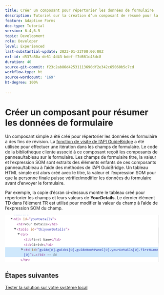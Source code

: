 ```yaml
---
title: Créer un composant pour répertorier les données de formulaire
description: Tutoriel sur la création d’un composant de résumé pour la révision des données de formulaire avant envoi.
feature: Adaptive Forms
doc-type: Tutorial
version: 6.4,6.5
topic: Development
role: Developer
level: Experienced
last-substantial-update: 2023-01-22T00:00:00Z
exl-id: d537a80a-de61-4d43-bdef-f7d661c43dc8
duration: 40
source-git-commit: f23c2ab86d42531113690df2e342c65060b5c7cd
workflow-type: ht
source-wordcount: '169'
ht-degree: 100%

---
```


# Créer un composant pour résumer les données de formulaire

Un composant simple a été créé pour répertorier les données de formulaire à des fins de révision. La [fonction de visite de l’API GuideBridge](https://developer.adobe.com/experience-manager/reference-materials/6-5/forms/javascript-api/GuideBridge.html?q=visit) a été utilisée pour effectuer une itération dans les champs de formulaire. Le code de la bibliothèque cliente associé à ce composant reçoit les composants de panneau/tableau sur le formulaire. Les champs de formulaire titre, la valeur et l’expression SOM sont extraits des éléments enfants de ces composants panneau/tableau à l’aide des méthodes de l’API GuidBridge. Un tableau HTML simple est alors créé avec le titre, la valeur et l’expression SOM pour que la personne finale puisse vérifier/modifier les données du formulaire avant d’envoyer le formulaire.

Par exemple, la copie d’écran ci-dessous montre le tableau créé pour répertorier les champs et leurs valeurs de **YourDetails**. Le dernier élément TD dans l’élément TR est utilisé pour modifier la valeur du champ à l’aide de l’expression SOM du champ.

![visit-func](assets/visit-function.png)

## Étapes suivantes

[Tester la solution sur votre système local](./deploy-on-your-system.md)
